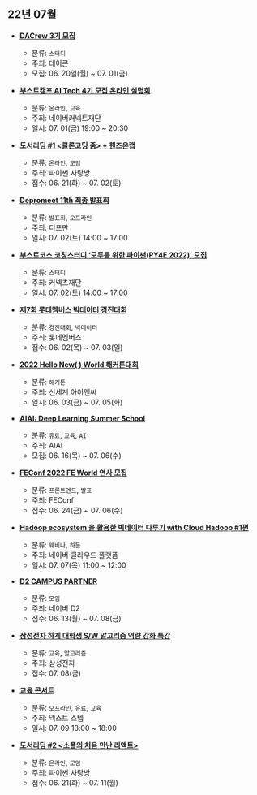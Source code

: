 ## 22년 07월
- __[DACrew 3기 모집](https://dacon.notion.site/DACrew-3-17d5c216544f4145b58a60fd1f42a217)__
  - 분류: `스터디`
  - 주최: 데이콘
  - 모집: 06. 20일(월) ~ 07. 01(금)

- __[부스트캠프 AI Tech 4기 모집 온라인 설명회](https://festa.io/events/2422)__
  - 분류: `온라인`, `교육`
  - 주최: 네이버커넥트재단
  - 일시: 07. 01(금) 19:00 ~ 20:30
- __[도서리딩 #1 <클론코딩 줌> + 핸즈온랩](https://festa.io/events/2396)__
  - 분류: `온라인`, `모임`
  - 주최: 파이썬 사랑방
  - 접수: 06. 21(화) ~ 07. 02(토)
- __[Depromeet 11th 최종 발표회](https://festa.io/events/2367)__
  - 분류: `발표회`, `오프라인`
  - 주최: 디프만
  - 일시: 07. 02(토) 14:00 ~ 17:00
- __[부스트코스 코칭스터디 ‘모두를 위한 파이썬(PY4E 2022)’ 모집](https://apply.connect.or.kr/connect/applyDetail?annoId=20008486)__
  - 분류: `스터디`
  - 주최: 커넥츠재단
  - 일시: 07. 02(토) 14:00 ~ 17:00
- __[제7회 롯데멤버스 빅데이터 경진대회](https://aifactory.space/competition/detail/2063)__
  - 분류: `경진대회`, `빅데이터`
  - 주최: 롯데멤버스
  - 접수: 06. 02(목) ~ 07. 03(일)
- __[2022 Hello New( ) World 해커톤대회](http://hellonewworld.co.kr)__
  - 분류: `해커톤`
  - 주최: 신세계 아이앤씨
  - 일시: 06. 03(금) ~ 07. 05(화)
- __[AIAI: Deep Learning Summer School](https://festa.io/events/2391)__
  - 분류: `유료`, `교육`, `AI`
  - 주최: AIAI
  - 모집: 06. 16(목) ~ 07. 06(수)
- __[FEConf 2022 FE World 연사 모집](https://docs.google.com/forms/d/e/1FAIpQLSeXexK2QOucCefRZjhjvDW6DJrHBCTdQToiyawiOfwi3AUQUg/viewform)__
  - 분류: `프론트엔드`, `발표`
  - 주최: FEConf
  - 접수: 06. 24(금) ~ 07. 06(수)
- __[Hadoop ecosystem 을 활용한 빅데이터 다루기 with Cloud Hadoop #1편](https://festa.io/events/2425)__
  - 분류: `웨비나`, `하둡`
  - 주최: 네이버 클라우드 플랫폼
  - 일시: 07. 07(목) 11:00 ~ 12:00
- __[D2 CAMPUS PARTNER](https://d2.naver.com/news/6671933)__
  - 분류: `모임`
  - 주최: 네이버 D2
  - 접수: 06. 13(월) ~ 07. 08(금)
- __[삼성전자 하계 대학생 S/W 알고리즘 역량 강화 특강](http://wwn.ozsurvey.co.kr/fcso/sm/a_new_connection_is_made_via_email.php?skey=d4204444c2f38e4e6a1e491ae3b2cf71)__
  - 분류: `교육`, `알고리즘`
  - 주최: 삼성전자
  - 접수: 07. 08(금)
- __[교육 콘서트](https://edu.nextstep.camp/c/swD6x7H4)__
  - 분류: `오프라인`, `유료`, `교육`
  - 주최: 넥스트 스텝
  - 일시: 07. 09 13:00 ~ 18:00
- __[도서리딩 #2 <소플의 처음 만난 리액트>](https://festa.io/events/2405)__
  - 분류: `온라인`, `모임`
  - 주최: 파이썬 사랑방
  - 접수: 06. 21(화) ~ 07. 11(월)